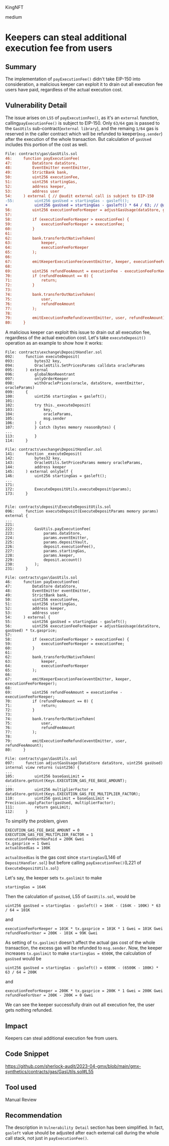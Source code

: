 KingNFT

medium

# Keepers can steal additional execution fee from users

## Summary
The implementation of ````payExecutionFee()```` didn't take EIP-150 into consideration, a malicious keeper can exploit it to  drain out all execution fee users have paid, regardless of the actual execution cost.

## Vulnerability Detail
The issue arises on ````L55```` of ````payExecutionFee()````, as it's an ````external```` function, calling````payExecutionFee()```` is subject to EIP-150.
Only ````63/64```` gas is passed to the ````GasUtils```` sub-contract(````external library````), and the remaing ````1/64```` gas is reserved in the caller contract which will be refunded to keeper(````msg.sender````) after the execution of the whole transaction. But calculation of ````gasUsed ```` includes this portion of the cost as well.
```diff
File: contracts\gas\GasUtils.sol
46:     function payExecutionFee(
47:         DataStore dataStore,
48:         EventEmitter eventEmitter,
49:         StrictBank bank,
50:         uint256 executionFee,
51:         uint256 startingGas,
52:         address keeper,
53:         address user
54:     ) external { // @audit external call is subject to EIP-150
-55:         uint256 gasUsed = startingGas - gasleft();
+            uint256 gasUsed = startingGas - gasleft() * 64 / 63; // @audit the correct formula
56:         uint256 executionFeeForKeeper = adjustGasUsage(dataStore, gasUsed) * tx.gasprice;
57: 
58:         if (executionFeeForKeeper > executionFee) {
59:             executionFeeForKeeper = executionFee;
60:         }
61: 
62:         bank.transferOutNativeToken(
63:             keeper,
64:             executionFeeForKeeper
65:         );
66: 
67:         emitKeeperExecutionFee(eventEmitter, keeper, executionFeeForKeeper);
68: 
69:         uint256 refundFeeAmount = executionFee - executionFeeForKeeper;
70:         if (refundFeeAmount == 0) {
71:             return;
72:         }
73: 
74:         bank.transferOutNativeToken(
75:             user,
76:             refundFeeAmount
77:         );
78: 
79:         emitExecutionFeeRefund(eventEmitter, user, refundFeeAmount);
80:     }
```
A malicious keeper can exploit this issue to drain out all execution fee, regardless of the actual execution cost.
Let's take ````executeDeposit()```` operation as an example to show how it works:
```solidity
File: contracts\exchange\DepositHandler.sol
092:     function executeDeposit(
093:         bytes32 key,
094:         OracleUtils.SetPricesParams calldata oracleParams
095:     ) external
096:         globalNonReentrant
097:         onlyOrderKeeper
098:         withOraclePrices(oracle, dataStore, eventEmitter, oracleParams)
099:     {
100:         uint256 startingGas = gasleft();
101: 
102:         try this._executeDeposit(
103:             key,
104:             oracleParams,
105:             msg.sender
106:         ) {
107:         } catch (bytes memory reasonBytes) {
...
113:         }
114:     }

File: contracts\exchange\DepositHandler.sol
141:     function _executeDeposit(
142:         bytes32 key,
143:         OracleUtils.SetPricesParams memory oracleParams,
144:         address keeper
145:     ) external onlySelf {
146:         uint256 startingGas = gasleft();
...
171: 
172:         ExecuteDepositUtils.executeDeposit(params);
173:     }


File: contracts\deposit\ExecuteDepositUtils.sol
096:     function executeDeposit(ExecuteDepositParams memory params) external {
...
221: 
222:         GasUtils.payExecutionFee(
223:             params.dataStore,
224:             params.eventEmitter,
225:             params.depositVault,
226:             deposit.executionFee(),
227:             params.startingGas,
228:             params.keeper,
229:             deposit.account()
230:         );
231:     }

File: contracts\gas\GasUtils.sol
46:     function payExecutionFee(
47:         DataStore dataStore,
48:         EventEmitter eventEmitter,
49:         StrictBank bank,
50:         uint256 executionFee,
51:         uint256 startingGas,
52:         address keeper,
53:         address user
54:     ) external {
55:         uint256 gasUsed = startingGas - gasleft();
56:         uint256 executionFeeForKeeper = adjustGasUsage(dataStore, gasUsed) * tx.gasprice;
57: 
58:         if (executionFeeForKeeper > executionFee) {
59:             executionFeeForKeeper = executionFee;
60:         }
61: 
62:         bank.transferOutNativeToken(
63:             keeper,
64:             executionFeeForKeeper
65:         );
66: 
67:         emitKeeperExecutionFee(eventEmitter, keeper, executionFeeForKeeper);
68: 
69:         uint256 refundFeeAmount = executionFee - executionFeeForKeeper;
70:         if (refundFeeAmount == 0) {
71:             return;
72:         }
73: 
74:         bank.transferOutNativeToken(
75:             user,
76:             refundFeeAmount
77:         );
78: 
79:         emitExecutionFeeRefund(eventEmitter, user, refundFeeAmount);
80:     }

File: contracts\gas\GasUtils.sol
097:     function adjustGasUsage(DataStore dataStore, uint256 gasUsed) internal view returns (uint256) {
...
105:         uint256 baseGasLimit = dataStore.getUint(Keys.EXECUTION_GAS_FEE_BASE_AMOUNT);
...
109:         uint256 multiplierFactor = dataStore.getUint(Keys.EXECUTION_GAS_FEE_MULTIPLIER_FACTOR);
110:         uint256 gasLimit = baseGasLimit + Precision.applyFactor(gasUsed, multiplierFactor);
111:         return gasLimit;
112:     }
```
To simplify the problem, given
```solidity
EXECUTION_GAS_FEE_BASE_AMOUNT = 0
EXECUTION_GAS_FEE_MULTIPLIER_FACTOR = 1
executionFeeUserHasPaid = 200K Gwei
tx.gasprice = 1 Gwei
actualUsedGas = 100K
```
````actualUsedGas```` is the gas cost since ````startingGas````(L146 of ````DepositHandler.sol````) but before calling ````payExecutionFee()````(L221 of ````ExecuteDepositUtils.sol````)

Let's say, the keeper sets ````tx.gaslimit```` to make
```solidity
startingGas = 164K
```
Then the calculation of ````gasUsed````,  L55 of ````GasUtils.sol````, would be
```solidity
uint256 gasUsed = startingGas - gasleft() = 164K - (164K - 100K) * 63 / 64 = 101K
```
and
```solidity
executionFeeForKeeper = 101K * tx.gasprice = 101K * 1 Gwei = 101K Gwei
refundFeeForUser = 200K - 101K = 99K Gwei
```

As setting of ````tx.gaslimit```` doesn't affect the actual gas cost of the whole transaction, the excess gas will be refunded to ````msg.sender````. Now, the keeper increases ````tx.gaslimit```` to make ````startingGas = 6500K````, the calculation of ````gasUsed```` would be
```solidity
uint256 gasUsed = startingGas - gasleft() = 6500K - (6500K - 100K) * 63 / 64 = 200K
```
and
```solidity
executionFeeForKeeper = 200K * tx.gasprice = 200K * 1 Gwei = 200K Gwei
refundFeeForUser = 200K - 200K = 0 Gwei
```
We can see the keeper successfully drain out all execution fee, the user gets nothing refunded.

## Impact
Keepers can steal additional execution fee from users.

## Code Snippet
https://github.com/sherlock-audit/2023-04-gmx/blob/main/gmx-synthetics/contracts/gas/GasUtils.sol#L55

## Tool used

Manual Review

## Recommendation
The description in ````Vulnerability Detail```` section has been simplified. In fact, ````gasleft```` value should be adjusted after each external call during the whole call stack, not just in ````payExecutionFee()````.
